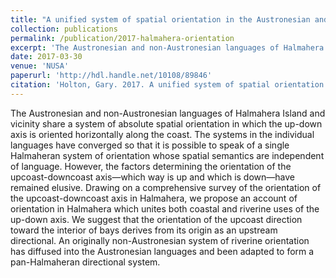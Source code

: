 ```yaml
---
title: "A unified system of spatial orientation in the Austronesian and non-Austronesian languages of Halmahera"
collection: publications
permalink: /publication/2017-halmahera-orientation
excerpt: 'The Austronesian and non-Austronesian languages of Halmahera Island and vicinity share a system of absolute spatial orientation in which the up-down axis is oriented horizontally along the coast. The systems in the individual languages have converged so that it is possible to speak of a single Halmaheran system of orientation whose spatial semantics are independent of language. However, the factors determining the orientation of the upcoast-downcoast axis—which way is up and which is down—have remained elusive. Drawing on a comprehensive survey of the orientation of the upcoast-downcoast axis in Halmahera, we propose an account of orientation in Halmahera which unites both coastal and riverine uses of the up-down axis. We suggest that the orientation of the upcoast direction toward the interior of bays derives from its origin as an upstream directional. An originally non-Austronesian system of riverine orientation has diffused into the Austronesian languages and been adapted to form a pan-Halmaheran directional system.'
date: 2017-03-30
venue: 'NUSA'
paperurl: 'http://hdl.handle.net/10108/89846'
citation: 'Holton, Gary. 2017. A unified system of spatial orientation in the Austronesian and non-Austronesian languages of Halmahera. Language Contact and Substrate in Wallacea, ed. by Antoinette Schapper. NUSA 62.159-91.'
---
```

The Austronesian and non-Austronesian languages of Halmahera Island and vicinity share a system of absolute spatial orientation in which the up-down axis is oriented horizontally along the coast. The systems in the individual languages have converged so that it is possible to speak of a single Halmaheran system of orientation whose spatial semantics are independent of language. However, the factors determining the orientation of the upcoast-downcoast axis—which way is up and which is down—have remained elusive. Drawing on a comprehensive survey of the orientation of the upcoast-downcoast axis in Halmahera, we propose an account of orientation in Halmahera which unites both coastal and riverine uses of the up-down axis. We suggest that the orientation of the upcoast direction toward the interior of bays derives from its origin as an upstream directional. An originally non-Austronesian system of riverine orientation has diffused into the Austronesian languages and been adapted to form a pan-Halmaheran directional system.
